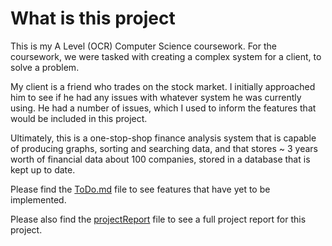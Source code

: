 # What is this project

This is my A Level (OCR) Computer Science coursework. For the coursework, we were tasked with creating a complex system for a client, to solve
a problem. 

My client is a friend who trades on the stock market. I initially approached him to see if he had any issues with whatever system he was currently using. He had a number of issues, which I used to inform the features that would be included in this project.

Ultimately, this is a one-stop-shop finance analysis system that is capable of producing graphs, sorting and searching data, and that stores ~ 3 years worth of financial data about 100 companies, stored in a database that is kept up to date.

Please find the [ToDo.md](../docs/ToDo.md) file to see features that have yet to be implemented.

Please also find the [projectReport](../docs/projectReport.docx) file to see a full project report for this project.
